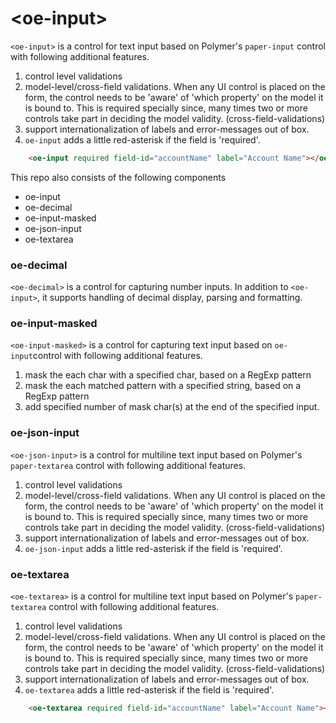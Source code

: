 # \<oe-input\>

`<oe-input>` is a control for text input based on Polymer's `paper-input` control with following additional features.

  1. control level validations
  2. model-level/cross-field validations. When any UI control is placed on the form, the control needs to be 'aware' of 'which property' on the model it is bound to. This is required specially since, many times two or more controls take part in deciding the model validity. (cross-field-validations)
  3. support internationalization of labels and error-messages out of box.
  4. `oe-input` adds a little red-asterisk if the field is 'required'.

```html
    <oe-input required field-id="accountName" label="Account Name"></oe-input>
```

This repo also consists of the following components
* oe-input
* oe-decimal
* oe-input-masked
* oe-json-input
* oe-textarea

### oe-decimal
`<oe-decimal>` is a control for capturing number inputs. In addition to `<oe-input>`, it supports handling of decimal display, parsing and formatting.

### oe-input-masked

`<oe-input-masked>` is a control for capturing text input based on `oe-input`control with following additional features.

  1. mask the each char with a specified char, based on a RegExp pattern
  2. mask the each matched pattern with a specified string, based on a RegExp pattern
  3. add specified number of mask char(s) at the end of the specified input.

### oe-json-input

`<oe-json-input>` is a control for multiline text input based on Polymer's `paper-textarea` control with following additional features.

  1. control level validations
  2. model-level/cross-field validations. When any UI control is placed on the form, the control needs to be 'aware' of 'which property' on the model it is bound to. This is required specially since, many times two or more controls take part in deciding the model validity. (cross-field-validations)
  3. support internationalization of labels and error-messages out of box.
  4. `oe-json-input` adds a little red-asterisk if the field is 'required'.


### oe-textarea

`<oe-textarea>` is a control for multiline text input based on Polymer's `paper-textarea` control with following additional features.

  1. control level validations
  2. model-level/cross-field validations. When any UI control is placed on the form, the control needs to be 'aware' of 'which property' on the model it is bound to. This is required specially since, many times two or more controls take part in deciding the model validity. (cross-field-validations)
  3. support internationalization of labels and error-messages out of box.
  4. `oe-textarea` adds a little red-asterisk if the field is 'required'.

```html
    <oe-textarea required field-id="accountName" label="Account Name"></oe-textarea>
```
